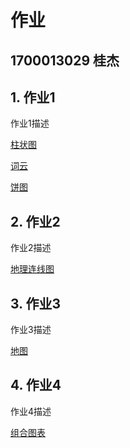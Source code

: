 # 作业
## 1700013029 桂杰
## 1. 作业1

作业1描述

[柱状图](https://Kiddogsj.github.io/Bar.html)

[词云](https://Kiddogsj.github.io/WordCloud.html)

[饼图](https://Kiddogsj.github.io/Pie.html)

## 2. 作业2

作业2描述

[地理连线图](https://Kiddogsj.github.io/Geo.html)

## 3. 作业3

作业3描述

[地图](https://Kiddogsj.github.io/Map.html)

## 4. 作业4

作业4描述

[组合图表](https://Kiddogsj.github.io/Timeline.html)

